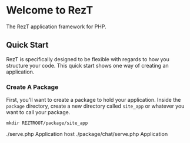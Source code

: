 Welcome to RezT
===============
The RezT application framework for PHP.

Quick Start
-----------
RezT is specifically designed to be flexible with regards to how you structure
your code.  This quick start shows one way of creating an application.

### Create A Package
First, you'll want to create a package to hold your application.  Inside the
`package` directory, create a new directory called `site_app` or whatever you
want to call your package.

    mkdir REZTROOT/package/site_app

./serve.php                 Application host
./package/chat/serve.php    Application

